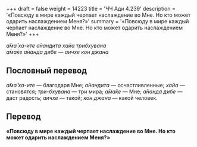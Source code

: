 +++
draft = false
weight = 14223
title = 'ЧЧ Ади 4.239'
description = '«Повсюду в мире каждый черпает наслаждение во Мне. Но кто может одарить наслаждением Меня?»'
summary = '«Повсюду в мире каждый черпает наслаждение во Мне. Но кто может одарить наслаждением Меня?»'
+++

_а̄ма̄ ха-ите а̄нандита хайа трибхувана  
а̄ма̄ке а̄нанда дибе — аичхе кон джана_

## Пословный перевод

_а̄ма̄_ _ха_\-_ите_ — благодаря Мне; _а̄нандита_ — осчастливленные; _хайа_ — становятся; _три_\-_бхувана_ — три мира; _а̄ма̄ке_ — Мне; _а̄нанда_ _дибе_ — даст радость; _аичхе_ — такой; _кон_ _джана_ — какой человек.

## Перевод

**«Повсюду в мире каждый черпает наслаждение во Мне. Но кто может одарить наслаждением Меня?»**
